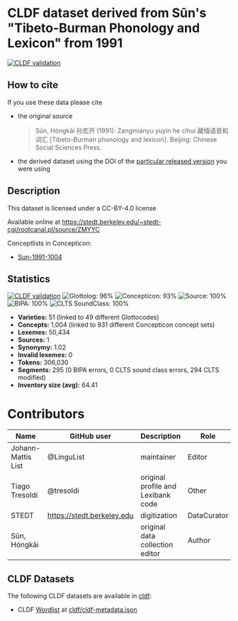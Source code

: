 # CLDF dataset derived from Sūn's "Tibeto-Burman Phonology and Lexicon" from 1991

[![CLDF validation](https://github.com/lexibank/suntb/workflows/CLDF-validation/badge.svg)](https://github.com/lexibank/suntb/actions?query=workflow%3ACLDF-validation)

## How to cite

If you use these data please cite
- the original source
  > Sūn, Hóngkāi 孙宏开 (1991): Zangmianyu yuyin he cihui 藏缅语音和词汇 [Tibeto-Burman phonology and lexicon]. Beijing: Chinese Social Sciences Press.
- the derived dataset using the DOI of the [particular released version](../../releases/) you were using

## Description


This dataset is licensed under a CC-BY-4.0 license

Available online at https://stedt.berkeley.edu/~stedt-cgi/rootcanal.pl/source/ZMYYC


Conceptlists in Concepticon:
- [Sun-1991-1004](https://concepticon.clld.org/contributions/Sun-1991-1004)
## Statistics


[![CLDF validation](https://github.com/lexibank/suntb/workflows/CLDF-validation/badge.svg)](https://github.com/lexibank/suntb/actions?query=workflow%3ACLDF-validation)
![Glottolog: 96%](https://img.shields.io/badge/Glottolog-96%25-green.svg "Glottolog: 96%")
![Concepticon: 93%](https://img.shields.io/badge/Concepticon-93%25-green.svg "Concepticon: 93%")
![Source: 100%](https://img.shields.io/badge/Source-100%25-brightgreen.svg "Source: 100%")
![BIPA: 100%](https://img.shields.io/badge/BIPA-100%25-brightgreen.svg "BIPA: 100%")
![CLTS SoundClass: 100%](https://img.shields.io/badge/CLTS%20SoundClass-100%25-brightgreen.svg "CLTS SoundClass: 100%")

- **Varieties:** 51 (linked to 49 different Glottocodes)
- **Concepts:** 1,004 (linked to 931 different Concepticon concept sets)
- **Lexemes:** 50,434
- **Sources:** 1
- **Synonymy:** 1.02
- **Invalid lexemes:** 0
- **Tokens:** 306,030
- **Segments:** 295 (0 BIPA errors, 0 CLTS sound class errors, 294 CLTS modified)
- **Inventory size (avg):** 64.41

# Contributors

Name | GitHub user | Description | Role
--- | --- | --- | ---
Johann-Mattis List | @LinguList | maintainer | Editor
Tiago Tresoldi | @tresoldi | original profile and Lexibank code | Other
STEDT | https://stedt.berkeley.edu | digitization | DataCurator
Sūn, Hóngkāi | | original data collection editor | Author




## CLDF Datasets

The following CLDF datasets are available in [cldf](cldf):

- CLDF [Wordlist](https://github.com/cldf/cldf/tree/master/modules/Wordlist) at [cldf/cldf-metadata.json](cldf/cldf-metadata.json)